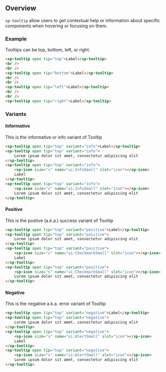 ## Overview

`sp-tooltip` allow users to get contextual help or information about specific components when hovering or focusing on them.

### Example

Tooltips can be top, bottom, left, or right.

```html
<sp-tooltip open tip="top">Label</sp-tooltip>
<br />
<br />
<sp-tooltip open tip="bottom">Label</sp-tooltip>
<br />
<br />
<sp-tooltip open tip="left">Label</sp-tooltip>
<br />
<br />
<sp-tooltip open tip="right">Label</sp-tooltip>
```

### Variants

#### Informative

This is the informative or info variant of Tooltip
<sp-icons-medium></sp-icons-medium>

```html
<sp-tooltip open tip="top" variant="info">Label</sp-tooltip>
<sp-tooltip open tip="top" variant="info">
    Lorem ipsum dolor sit amet, consectetur adipiscing elit
</sp-tooltip>
<sp-tooltip open tip="top" variant="info">
    <sp-icon size="s" name="ui:InfoSmall" slot="icon"></sp-icon>
    Label
</sp-tooltip>
<sp-tooltip open tip="top" variant="info">
    <sp-icon size="s" name="ui:InfoSmall" slot="icon"></sp-icon>
    Lorem ipsum dolor sit amet, consectetur adipiscing elit
</sp-tooltip>
```

#### Positive

This is the postive (a.k.a.) success variant of Tooltip

```html
<sp-tooltip open tip="top" variant="positive">Label</sp-tooltip>
<sp-tooltip open tip="top" variant="positive">
    Lorem ipsum dolor sit amet, consectetur adipiscing elit
</sp-tooltip>
<sp-tooltip open tip="top" variant="positive">
    <sp-icon size="s" name="ui:CheckmarkSmall" slot="icon"></sp-icon>
    Label
</sp-tooltip>
<sp-tooltip open tip="top" variant="positive">
    <sp-icon size="s" name="ui:CheckmarkSmall" slot="icon"></sp-icon>
    Lorem ipsum dolor sit amet, consectetur adipiscing elit
</sp-tooltip>
```

#### Negative

This is the negative a.k.a. error variant of Tooltip

```html
<sp-tooltip open tip="top" variant="negative">Label</sp-tooltip>
<sp-tooltip open tip="top" variant="negative">
    Lorem ipsum dolor sit amet, consectetur adipiscing elit
</sp-tooltip>
<sp-tooltip open tip="top" variant="negative">
    <sp-icon size="s" name="ui:AlertSmall" slot="icon"></sp-icon>
    Label
</sp-tooltip>
<sp-tooltip open tip="top" variant="negative">
    <sp-icon size="s" name="ui:AlertSmall" slot="icon"></sp-icon>
    Lorem ipsum dolor sit amet, consectetur adipiscing elit
</sp-tooltip>
```
